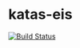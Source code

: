 # katas-eis

[![Build Status](https://travis-ci.org/nicopaez/katas-eis.svg)](https://travis-ci.org/nicopaez/katas-eis)
